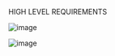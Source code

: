 HIGH LEVEL REQUIREMENTS

![image](https://user-images.githubusercontent.com/80456316/115013619-e5c0c700-9ece-11eb-9cdc-e6477c3a6720.png)


![image](https://user-images.githubusercontent.com/80456316/115013659-f83b0080-9ece-11eb-8512-aa98168758e5.png)
